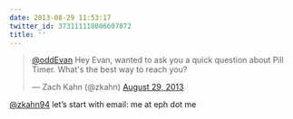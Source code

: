 ```yaml
---
date: 2013-08-29 11:53:17
twitter_id: 373111118006607872
title: ''
---
```


<blockquote class="twitter-tweet"><p lang="en" dir="ltr"><a href="https://twitter.com/oddEvan?ref_src=twsrc%5Etfw">@oddEvan</a> Hey Evan, wanted to ask you a quick question about Pill Timer. What&#39;s the best way to reach you?</p>&mdash; Zach Kahn (@zkahn) <a href="https://twitter.com/zkahn/status/373110313983287296?ref_src=twsrc%5Etfw">August 29, 2013</a></blockquote>
<script async src="https://platform.twitter.com/widgets.js" charset="utf-8"></script>

[@zkahn94](https://twitter.com/zkahn94) let’s start with email: me at eph dot me
